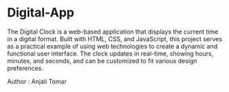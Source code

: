 # Digital-App

The Digital Clock is a web-based application that displays the current time in a digital format. Built with HTML, CSS, and JavaScript, this project serves as a practical example of using web technologies to create a dynamic and functional user interface. The clock updates in real-time, showing hours, minutes, and seconds, and can be customized to fit various design preferences.

Author : Anjali Tomar
